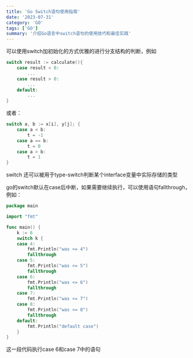 ```yaml
---
title: 'Go Switch语句使用指南'
date: '2023-07-31'
category: 'GO'
tags: ['GO']
summary: '介绍Go语言中switch语句的使用技巧和最佳实践'
---
```


可以使用switch加初始化的方式优雅的进行分支结构的判断，例如

```go
switch result := calculate(){
	case result < 0:
		...
	case result > 0:
		...
	default:
		...
}
```

或者：

```go
switch a, b := x[i], y[j]; {
	case a < b: 
		t = -1
	case a == b: 
		t = 0
	case a > b: 
		t = 1
}
```

switch 还可以被用于type-switch判断某个interface变量中实际存储的类型

go的switch默认在case后中断，如果需要继续执行，可以使用语句fallthrough，例如：

```go
package main

import "fmt"

func main() {
	k := 6
	switch k {
	case 4:
		fmt.Println("was <= 4")
		fallthrough
	case 5:
		fmt.Println("was <= 5")
		fallthrough
	case 6:
		fmt.Println("was <= 6")
		fallthrough
	case 7:
		fmt.Println("was <= 7")
	case 8:
		fmt.Println("was <= 8")
		fallthrough
	default:
		fmt.Println("default case")
	}
}

```

这一段代码执行case 6和case 7中的语句
